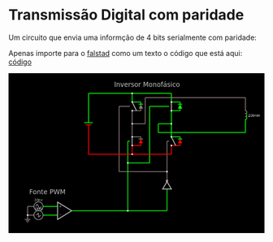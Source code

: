 # Transmissão Digital com paridade

Um circuito que envia uma informção de 4 bits serialmente com paridade:

Apenas importe para o [falstad](https://www.falstad.com/circuit/circuitjs.html) como um texto o código que está aqui: [código](circuit.md)

![Circuit](assets/circuit.png)

